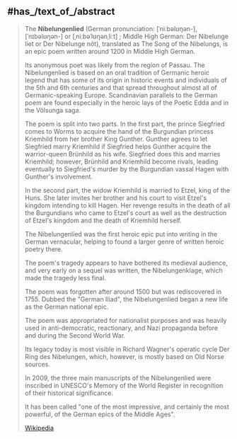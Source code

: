 
## #has_/text_of_/abstract 

> The **Nibelungenlied** (German pronunciation: [ˈniːbəlʊŋən-], [ˈnɪbəlʊŋən-] 
> or [ˌniːbəˈlʊŋənˌliːt] ; Middle High German: Der Nibelunge liet or Der Nibelunge nôt), 
> translated as The Song of the Nibelungs, is an epic poem 
> written around 1200 in Middle High German. 
> 
> Its anonymous poet was likely from the region of Passau. 
> The Nibelungenlied is based on an oral tradition of Germanic heroic legend 
> that has some of its origin in historic events and individuals of the 5th and 6th centuries 
> and that spread throughout almost all of Germanic-speaking Europe. 
> Scandinavian parallels to the German poem are found 
> especially in the heroic lays of the Poetic Edda and in the Völsunga saga.
>
> The poem is split into two parts. 
> In the first part, the prince Siegfried comes to Worms 
> to acquire the hand of the Burgundian princess Kriemhild from her brother King Gunther. 
> Gunther agrees to let Siegfried marry Kriemhild 
> if Siegfried helps Gunther acquire the warrior-queen Brünhild as his wife. 
> Siegfried does this and marries Kriemhild; however, Brünhild and Kriemhild become rivals, 
> leading eventually to Siegfried's murder by the Burgundian vassal Hagen with Gunther's involvement. 
>
> In the second part, the widow Kriemhild is married to Etzel, king of the Huns. 
> She later invites her brother and his court to visit Etzel's kingdom intending to kill Hagen. 
> Her revenge results in the death of all the Burgundians who came to Etzel's court 
> as well as the destruction of Etzel's kingdom and the death of Kriemhild herself.
>
> The Nibelungenlied was the first heroic epic put into writing in the German vernacular, 
> helping to found a larger genre of written heroic poetry there. 
> 
> The poem's tragedy appears to have bothered its medieval audience, 
> and very early on a sequel was written, 
> the Nibelungenklage, which made the tragedy less final. 
> 
> The poem was forgotten after around 1500 but was rediscovered in 1755. 
> Dubbed the "German Iliad", 
> the Nibelungenlied began a new life as the German national epic. 
> 
> The poem was appropriated for nationalist purposes 
> and was heavily used in anti-democratic, reactionary, 
> and Nazi propaganda before and during the Second World War. 
> 
> Its legacy today is most visible in Richard Wagner's operatic cycle 
> Der Ring des Nibelungen, which, however, is mostly based on Old Norse sources. 
> 
> In 2009, the three main manuscripts of the Nibelungenlied 
> were inscribed in UNESCO's Memory of the World Register 
> in recognition of their historical significance. 
> 
> It has been called "one of the most impressive, and certainly the most powerful, 
> of the German epics of the Middle Ages".
>
> [Wikipedia](https://en.wikipedia.org/wiki/Nibelungenlied) 

